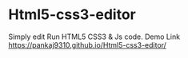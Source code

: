 # Html5-css3-editor
Simply edit Run HTML5 CSS3 & Js code.
Demo Link https://pankaj9310.github.io/Html5-css3-editor/
